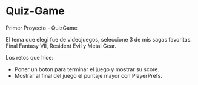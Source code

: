 # Quiz-Game
 Primer Proyecto - QuizGame

El tema que elegi fue de videojuegos, seleccione 3 de mis sagas favoritas.
Final Fantasy VII, Resident Evil y Metal Gear.

Los retos que hice:
* Poner un boton para terminar el juego y mostrar su score.
* Mostrar al final del juego el puntaje mayor con PlayerPrefs.
